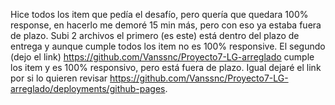 Hice todos los item que pedía el desafío, pero quería que quedara 100% response, en hacerlo me demoré 15 min más, pero con eso ya estaba fuera de plazo.
Subi 2 archivos el primero (es este) está dentro del plazo de entrega y aunque cumple todos los item no es 100% responsive.
El segundo (dejo el link)
https://github.com/Vanssnc/Proyecto7-LG-arreglado
cumple los item y es 100% responsivo, pero está fuera de plazo.
Igual dejaré el link por si lo quieren revisar https://github.com/Vanssnc/Proyecto7-LG-arreglado/deployments/github-pages.
